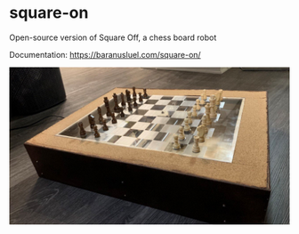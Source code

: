 # square-on
Open-source version of Square Off, a chess board robot

Documentation: https://baranusluel.com/square-on/

![Square On](docs/assets/squareon.jpg)
